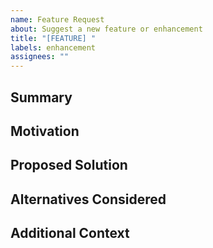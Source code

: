 ```yaml
---
name: Feature Request
about: Suggest a new feature or enhancement
title: "[FEATURE] "
labels: enhancement
assignees: ""
---
```


## Summary
<!-- Describe the feature clearly -->

## Motivation
<!-- Why do you want this feature? What problem does it solve? -->

## Proposed Solution
<!-- How would you like to see this implemented? -->

## Alternatives Considered
<!-- Any alternative solutions you’ve thought about -->

## Additional Context
<!-- Add any other context, diagrams, or screenshots -->
